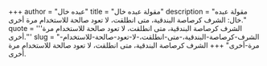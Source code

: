 +++
author = "عبده خال"
title = "مقولة عبده خال"
description = "مقولة عبده خال: الشرف كرصاصة البندقية، متى انطلقت، لا تعود صالحة للاستخدام مرة أخرى."
quote = '''الشرف كرصاصة البندقية، متى انطلقت، لا تعود صالحة للاستخدام مرة أخرى.'''
slug = "الشرف-كرصاصة-البندقية،-متى-انطلقت،-لا-تعود-صالحة-للاستخدام-مرة-أخرى"
+++
الشرف كرصاصة البندقية، متى انطلقت، لا تعود صالحة للاستخدام مرة أخرى.
